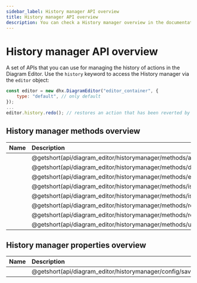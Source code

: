 ```yaml
---
sidebar_label: History manager API overview
title: History manager API overview 
description: You can check a History manager overview in the documentation of the DHTMLX JavaScript Diagram library. Browse developer guides and API reference, try out code examples and live demos, and download a free 30-day evaluation version of DHTMLX Diagram.
---
```


# History manager API overview

A set of APIs that you can use for managing the history of actions in the Diagram Editor. Use the `history` keyword to access the History manager via the `editor` object:

~~~js {5}
const editor = new dhx.DiagramEditor("editor_container", { 
    type: "default", // only default
});
...
editor.history.redo(); // restores an action that has been reverted by the Undo action
~~~

## History manager methods overview

| Name                                 						  | Description                                 					   |
| :---------------------------------------------------------- | :----------------------------------------------------------------- |
| [](api/diagram_editor/historymanager/methods/add_method.md) | @getshort(api/diagram_editor/historymanager/methods/add_method.md) |
| [](api/diagram_editor/historymanager/methods/disable_method.md) | @getshort(api/diagram_editor/historymanager/methods/disable_method.md) |
| [](api/diagram_editor/historymanager/methods/enable_method.md) | @getshort(api/diagram_editor/historymanager/methods/enable_method.md) |
| [](api/diagram_editor/historymanager/methods/isredo_method.md) | @getshort(api/diagram_editor/historymanager/methods/isredo_method.md) |
| [](api/diagram_editor/historymanager/methods/isundo_method.md) | @getshort(api/diagram_editor/historymanager/methods/isundo_method.md) |
| [](api/diagram_editor/historymanager/methods/redo_method.md) | @getshort(api/diagram_editor/historymanager/methods/redo_method.md) |
| [](api/diagram_editor/historymanager/methods/reset_method.md) | @getshort(api/diagram_editor/historymanager/methods/reset_method.md) |
| [](api/diagram_editor/historymanager/methods/undo_method.md) | @getshort(api/diagram_editor/historymanager/methods/undo_method.md) |

## History manager properties overview

| Name                                 						  | Description                                 					   |
| :---------------------------------------------------------- | :----------------------------------------------------------------- |
| [](api/diagram_editor/historymanager/config/savedelay_property.md) | @getshort(api/diagram_editor/historymanager/config/savedelay_property.md) |
